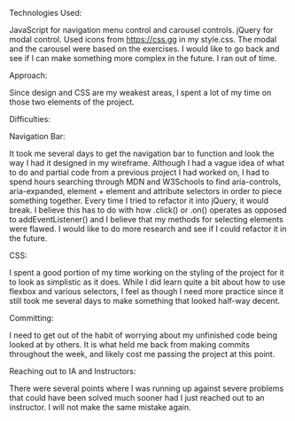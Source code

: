 Technologies Used:

JavaScript for navigation menu control and carousel controls. jQuery for modal control. Used icons from https://css.gg in my style.css. The modal and the carousel were based on the exercises. I would like to go back and see if I can make something more complex in the future. I ran out of time.

Approach:

Since design and CSS are my weakest areas, I spent a lot of my time on those two elements of the project. 

Difficulties:

Navigation Bar:

It took me several days to get the navigation bar to function and look the way I had it designed in my wireframe. Although I had a vague idea of what to do and partial code from a previous project I had worked on, I had to spend hours searching through MDN and W3Schools to find aria-controls, aria-expanded, element + element and attribute selectors in order to piece something together. Every time I tried to refactor it into jQuery, it would break. I believe this has to do with how .click() or .on() operates as opposed to addEventListener() and I believe that my methods for selecting elements were flawed. I would like to do more research and see if I could refactor it in the future.

CSS:

I spent a good portion of my time working on the styling of the project for it to look as simplistic as it does. While I did learn quite a bit about how to use flexbox and various selectors, I feel as though I need more practice since it still took me several days to make something that looked half-way decent.

Committing:

I need to get out of the habit of worrying about my unfinished code being looked at by others. It is what held me back from making commits throughout the week, and likely cost me passing the project at this point.

Reaching out to IA and Instructors:

There were several points where I was running up against severe problems that could have been solved much sooner had I just reached out to an instructor. I will not make the same mistake again.

